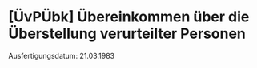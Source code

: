 # [ÜvPÜbk] Übereinkommen über die Überstellung verurteilter Personen

Ausfertigungsdatum: 21.03.1983

 